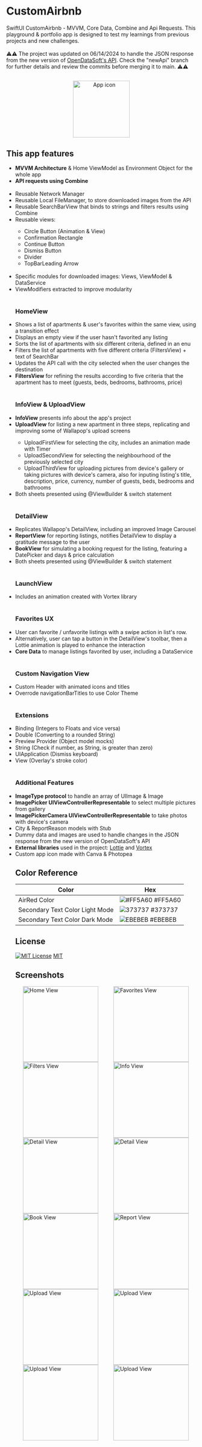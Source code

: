 # CustomAirbnb
SwiftUI CustomAirbnb - MVVM, Core Data, Combine and Api Requests. This playground & portfolio app is designed to test my learnings from previous projects and new challenges.
<br/>
<br/>
⚠️⚠️ The project was updated on 06/14/2024 to handle the JSON response from the new version of <a href="https://public.opendatasoft.com/explore/dataset/air-bnb-listings/api/?disjunctive.neighbourhood&disjunctive.column_10&disjunctive.city">OpenDataSoft's API</a>. Check the "newApi" branch for further details and review the commits before merging it to main. ⚠️⚠️
<br/>

##
<p align="center">
<img src="CustomAirbnb/CustomAirbnb/Assets.xcassets/AppIcon.appiconset/customAppLogo.png" alt="App icon" title="App icon" width="150" height="150">
</p>

## This app features 
<ul>
<li><b>MVVM Architecture</b> & Home ViewModel as Environment Object for the whole app</li>
<li><b>API requests using Combine</b></li>
<br/>
<li>Reusable Network Manager</li>
<li>Reusable Local FileManager, to store downloaded images from the API</li>
<li>Reusable SearchBarView that binds to strings and filters results using Combine</li>
<li>Reusable views:</li>
  <ul>
    <li>Circle Button (Animation & View)</li>
    <li>Confirmation Rectangle</li>
    <li>Continue Button</li>
    <li>Dismiss Button</li>
    <li>Divider</li>
    <li>TopBarLeading Arrow</li>
  </ul>
<br/>
<li>Specific modules for downloaded images: Views, ViewModel & DataService</li>
  <li>ViewModifiers extracted to improve modularity</li>
<br/>
  
### HomeView
<li>Shows a list of apartments & user's favorites within the same view, using a transition effect</li>
<li>Displays an empty view if the user hasn't favorited any listing</li>
<li>Sorts the list of apartments with six different criteria, defined in an enu</li>
<li>Filters the list of apartments with five different criteria (FiltersView) + text of SearchBar</li>
<li>Updates the API call with the city selected when the user changes the destination</li>
<li><b>FiltersView</b> for refining the results according to five criteria that the apartment has to meet (guests, beds, bedrooms, bathrooms, price)</li>

<br/>

### InfoView & UploadView
<li><b>InfoView</b> presents info about the app's project</li>
<li><b>UploadView</b> for listing a new apartment in three steps, replicating and improving some of Wallapop's upload screens</li>
  <ul>
    <li>UploadFirstView for selecting the city, includes an animation made with Timer</li>
    <li>UploadSecondView for selecting the neighbourhood of the previously selected city</li>
    <li>UploadThirdView for uploading pictures from device's gallery or taking pictures with device's camera, also for inputing listing's title, description, price, currency, number of guests, beds, bedrooms and bathrooms</li>
  </ul>
<li>Both sheets presented using @ViewBuilder & switch statement</li>
  <br/>
  
### DetailView
<li>Replicates Wallapop's DetailView, including an improved Image Carousel</li>
<li><b>ReportView</b> for reporting listings, notifies DetailView to display a gratitude message to the user</li>
<li><b>BookView</b> for simulating a booking request for the listing, featuring a DatePicker and days & price calculation</li>
<li>Both sheets presented using @ViewBuilder & switch statement</li>
<br/>

### LaunchView
  <li>Includes an animation created with Vortex library</li>
  <br/>
  
### Favorites UX
<li>User can favorite / unfavorite listings with a swipe action in list's row.</li> 
  <li>Alternatively, user can tap a button in the DetailView's toolbar, then a Lottie animation is played to enhance the interaction</li>
<li><b>Core Data</b> to manage listings favorited by user, including a DataService</li>
<br/>

### Custom Navigation View
<li>Custom Header with animated icons and titles</li>
<li>Overrode navigationBarTitles to use Color Theme</li>
<br/>

### Extensions
<li>Binding (Integers to Floats and vice versa)</li>
<li>Double (Converting to a rounded String)</li>
<li>Preview Provider (Object model mocks)</li>
<li>String (Check if number, as String, is greater than zero)</li>
<li>UIApplication (Dismiss keyboard)</li>
<li>View (Overlay's stroke color)</li>
<br/>  

### Additional Features
<li><b>ImageType protocol</b> to handle an array of UIImage & Image</li>
<li><b>ImagePicker UIViewControllerRepresentable</b> to select multiple pictures from gallery</li>
<li><b>ImagePickerCamera UIViewControllerRepresentable</b> to take photos with device's camera
<li>City & ReportReason models with Stub</li>
<li>Dummy data and images are used to handle changes in the JSON response from the new version of OpenDataSoft's API</li>
<li><b>External libraries</b> used in the project: <a href="https://github.com/airbnb/lottie-ios">Lottie</a> and <a href="https://github.com/twostraws/Vortex">Vortex</a></li>
<li>Custom app icon made with Canva & Photopea</li>


## Color Reference

| Color             | Hex                                                                |
| ----------------- | ------------------------------------------------------------------ |
| AirRed Color | ![#FF5A60](https://via.placeholder.com/10/ff5a60?text=+) #FF5A60 |
| Secondary Text Color Light Mode | ![373737](https://via.placeholder.com/10/373737?text=+) #373737 |
| Secondary Text Color Dark Mode | ![EBEBEB](https://via.placeholder.com/10/EBEBEB?text=+) #EBEBEB |

## License

[![MIT License](https://img.shields.io/badge/License-MIT-green.svg)](https://choosealicense.com/licenses/mit/) [MIT](https://choosealicense.com/licenses/mit/) 

## Screenshots
<div style="display: flex; flex-wrap: wrap; justify-content: space-around;">
    <img src="images/Screenshot 2024-03-05 at 18.43.48.png" alt="Home View" title="Home View" width="200">
    <img src="images/Screenshot 2024-03-05 at 18.44.25.png" alt="Favorites View" title="Favorites View" width="200">
     <img src="images/Screenshot 2024-06-17 at 19.03.27.png" alt="Filters View" title="Filters View" width="200">
  <img src="images/Screenshot 2024-03-05 at 18.48.46.png" alt="Info View" title="Info View " width="200">
</div>   
<div style="display: flex; flex-wrap: wrap; justify-content: space-around;">
  <img src="images/Screenshot 2024-03-05 at 18.45.47.png" alt="Detail View" title="Detail View 1/2" width="200">
    <img src="images/Screenshot 2024-03-05 at 18.46.07.png" alt="Detail View" title="Detail View 2/2" width="200">
    <img src="images/Screenshot 2024-03-05 at 18.46.27.png" alt="Book View" title="Book View" width="200">
    <img src="images/Screenshot 2024-03-05 at 18.59.12.png" alt="Report View" title="Report View" width="200">
 </div> 
 <div style="display: flex; flex-wrap: wrap; justify-content: space-around;">   
    <img src="images/Screenshot 2024-03-05 at 18.47.22.png" alt="Upload View" title="Upload View 1" width="200">
    <img src="images/Screenshot 2024-03-05 at 18.47.34.png" alt="Upload View" title="Upload View 2" width="200">
   <img src="images/Screenshot 2024-06-17 at 19.02.39.png" alt="Upload View" title="Upload View 3.1" width="200">
    <img src="images/Screenshot 2024-03-05 at 18.48.29.png" alt="Upload View" title="Upload View 3.2" width="200">  
 </div>     
